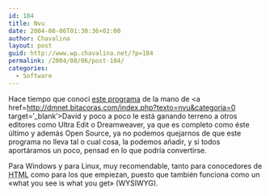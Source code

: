 ```yaml
---
id: 184
title: Nvu
date: 2004-08-06T01:30:36+02:00
author: Chavalina
layout: post
guid: http://www.wp.chavalina.net/?p=184
permalink: /2004/08/06/post-184/
categories:
  - Software
---
```

Hace tiempo que conoc&iacute; <a href=http://www.nvu.com/index.html target=&prime;_blank&prime;>este programa</a> de la mano de <a href=http://dmnet.bitacoras.com/index.php?texto=nvu&categoria=0 target=&prime;_blank&prime;>David</a> y poco a poco le est&aacute; ganando terreno a otros editores como Ultra Edit o Dreamweaver, ya que es completo como &eacute;ste &uacute;ltimo y adem&aacute;s Open Source, ya no podemos quejarnos de que este programa no lleva tal o cual cosa, la podemos a&ntilde;adir, y si todos aport&aacute;ramos un poco, pensad en lo que podr&iacute;a convertirse.

Para Windows y para Linux, muy recomendable, tanto para conocedores de <acronym title="HyperText Markup Language">HTML</acronym> como para los que empiezan, puesto que tambi&eacute;n funciona como un «what you see is what you get» (WYSIWYG).